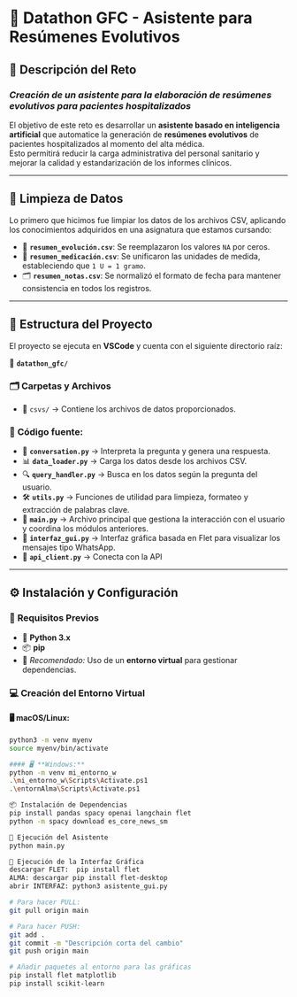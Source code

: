 # **📌 Datathon GFC - Asistente para Resúmenes Evolutivos**

## 🏥 **Descripción del Reto**
### *Creación de un asistente para la elaboración de resúmenes evolutivos para pacientes hospitalizados*

El objetivo de este reto es desarrollar un **asistente basado en inteligencia artificial** que automatice la generación de **resúmenes evolutivos** de pacientes hospitalizados al momento del alta médica.  
Esto permitirá reducir la carga administrativa del personal sanitario y mejorar la calidad y estandarización de los informes clínicos.  

---

## 🧹 **Limpieza de Datos**

Lo primero que hicimos fue limpiar los datos de los archivos CSV, aplicando los conocimientos adquiridos en una asignatura que estamos cursando:

- 📄 **`resumen_evolución.csv`**: Se reemplazaron los valores `NA` por ceros.  
- 💊 **`resumen_medicación.csv`**: Se unificaron las unidades de medida, estableciendo que `1 U = 1 gramo`.  
- 🗂️ **`resumen_notas.csv`**: Se normalizó el formato de fecha para mantener consistencia en todos los registros.  

---

## 📂 **Estructura del Proyecto**
El proyecto se ejecuta en **VSCode** y cuenta con el siguiente directorio raíz:  

📁 **`datathon_gfc/`**  

### 🗂️ **Carpetas y Archivos**
- 📂 `csvs/` → Contiene los archivos de datos proporcionados.  

### 📜 **Código fuente:**
- 📝 **`conversation.py`** → Interpreta la pregunta y genera una respuesta.  
- 📊 **`data_loader.py`** → Carga los datos desde los archivos CSV.  
- 🔍 **`query_handler.py`** → Busca en los datos según la pregunta del usuario.  
- 🛠 **`utils.py`** → Funciones de utilidad para limpieza, formateo y extracción de palabras clave.  
- 🚀 **`main.py`** → Archivo principal que gestiona la interacción con el usuario y coordina los módulos anteriores.  
- 💬 **`interfaz_gui.py`** → Interfaz gráfica basada en Flet para visualizar los mensajes tipo WhatsApp.  
- 🔗  **`api_client.py`**  → Conecta con la API

---

## ⚙️ **Instalación y Configuración**
### 📌 **Requisitos Previos**
- 🐍 **Python 3.x**  
- 📦 **pip**  
- 🔹 *Recomendado:* Uso de un **entorno virtual** para gestionar dependencias.  

### 💻 **Creación del Entorno Virtual**
#### 🖥️ **macOS/Linux:**
```bash
python3 -m venv myenv
source myenv/bin/activate

#### 🖥️ **Windows:**
python -m venv mi_entorno_w
.\mi_entorno_w\Scripts\Activate.ps1
.\entornAlma\Scripts\Activate.ps1

📦 Instalación de Dependencias
pip install pandas spacy openai langchain flet
python -m spacy download es_core_news_sm

🚀 Ejecución del Asistente
python main.py

🎨 Ejecución de la Interfaz Gráfica
descargar FLET:  pip install flet
ALMA: descargar pip install flet-desktop
abrir INTERFAZ: python3 asistente_gui.py

# Para hacer PULL: 
git pull origin main

# Para hacer PUSH:
git add . 
git commit -m "Descripción corta del cambio"
git push origin main

# Añadir paquetes al entorno para las gráficas
pip install flet matplotlib
pip install scikit-learn